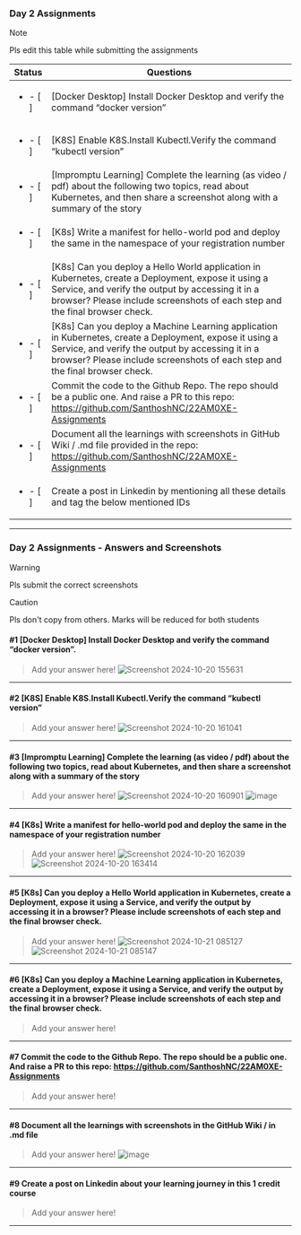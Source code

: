 ### Day 2 Assignments

> [!NOTE]
> Pls edit this table while submitting the assignments

| Status         | Questions     | 
|----------------|---------------|
| <ul><li>- [ ] </li></ul> | [Docker Desktop] Install Docker Desktop and verify the command “docker version” |
| <ul><li>- [ ] </li></ul> | [K8S] Enable K8S.Install Kubectl.Verify the command “kubectl version” |
| <ul><li>- [ ] </li></ul> | [Impromptu Learning] Complete the learning (as video / pdf) about the following two topics, read about Kubernetes, and then share a screenshot along with a summary of the story |
| <ul><li>- [ ] </li></ul> | [K8s] Write a manifest for hello-world pod and deploy the same in the namespace of your registration number |
| <ul><li>- [ ] </li></ul> | [K8s] Can you deploy a Hello World application in Kubernetes, create a Deployment, expose it using a Service, and verify the output by accessing it in a browser? Please include screenshots of each step and the final browser check. |
| <ul><li>- [ ] </li></ul> | [K8s] Can you deploy a Machine Learning application in Kubernetes, create a Deployment, expose it using a Service, and verify the output by accessing it in a browser? Please include screenshots of each step and the final browser check.  |
| <ul><li>- [ ] </li></ul> | Commit the code to the Github Repo. The repo should be a public one. And raise a PR to this repo: https://github.com/SanthoshNC/22AM0XE-Assignments |
| <ul><li>- [ ] </li></ul> | Document all the learnings with screenshots in GitHub Wiki / .md file provided in the repo: https://github.com/SanthoshNC/22AM0XE-Assignments |
| <ul><li>- [ ] </li></ul> | Create a post in Linkedin by mentioning all these details and tag the below mentioned IDs |

***

### Day 2 Assignments - Answers and Screenshots

> [!WARNING]
> Pls submit the correct screenshots

> [!CAUTION]
> Pls don't copy from others. Marks will be reduced for both students

#### #1 [Docker Desktop] Install Docker Desktop and verify the command “docker version”.
> Add your answer here!
![Screenshot 2024-10-20 155631](https://github.com/user-attachments/assets/08581f27-5395-4980-a297-0e73e0099853)

***

#### #2 [K8S] Enable K8S.Install Kubectl.Verify the command “kubectl version”
> Add your answer here!
![Screenshot 2024-10-20 161041](https://github.com/user-attachments/assets/f12e55c7-e757-416e-84dc-237d9a547cf8)


***

#### #3 [Impromptu Learning] Complete the learning (as video / pdf) about the following two topics, read about Kubernetes, and then share a screenshot along with a summary of the story
> Add your answer here!
![Screenshot 2024-10-20 160901](https://github.com/user-attachments/assets/4b9fcaa9-46a8-4ab7-9d6b-7051c0e20e84)
![image](https://github.com/user-attachments/assets/581daffc-fddf-4003-8fe1-37ccc4f926f1)

***

#### #4 [K8s] Write a manifest for hello-world pod and deploy the same in the namespace of your registration number
> Add your answer here!
![Screenshot 2024-10-20 162039](https://github.com/user-attachments/assets/3410946a-90f5-4f24-81bb-d6385766445d)
![Screenshot 2024-10-20 163414](https://github.com/user-attachments/assets/40f4d163-4ed8-41b2-af4f-4aaca9ad4494)

***

#### #5 [K8s] Can you deploy a Hello World application in Kubernetes, create a Deployment, expose it using a Service, and verify the output by accessing it in a browser? Please include screenshots of each step and the final browser check.
> Add your answer here!
![Screenshot 2024-10-21 085127](https://github.com/user-attachments/assets/b0b6f287-fe59-49bd-ba8c-1b9faebde5a1)
![Screenshot 2024-10-21 085147](https://github.com/user-attachments/assets/ea76aaf7-6546-40ef-ba34-7b87e69b851b)

***

#### #6 [K8s] Can you deploy a Machine Learning application in Kubernetes, create a Deployment, expose it using a Service, and verify the output by accessing it in a browser? Please include screenshots of each step and the final browser check.
> Add your answer here!

***

#### #7 Commit the code to the Github Repo. The repo should be a public one. And raise a PR to this repo: https://github.com/SanthoshNC/22AM0XE-Assignments
> Add your answer here!

***

#### #8 Document all the learnings with screenshots in the GitHub Wiki / in .md file
> Add your answer here!
![image](https://github.com/user-attachments/assets/411ba79a-352b-4f40-b760-176b0372ccbf)

***

#### #9 Create a post on Linkedin about your learning journey in this 1 credit course
> Add your answer here!

***
